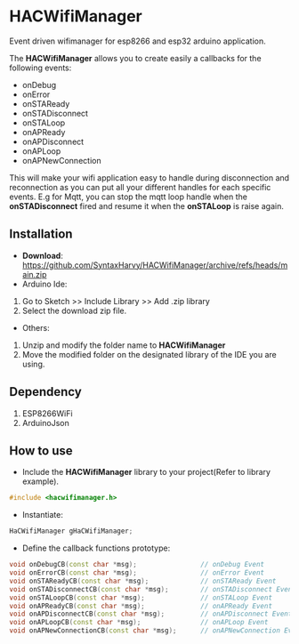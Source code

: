 # HACWifiManager
Event driven wifimanager for esp8266 and esp32 arduino application.

The **HACWifiManager** allows you to create easily a callbacks for the following events:
- onDebug
- onError
- onSTAReady
- onSTADisconnect
- onSTALoop
- onAPReady
- onAPDisconnect
- onAPLoop
- onAPNewConnection

This will make your wifi application easy to handle during disconnection and reconnection as you can put all your different handles for each specific events. E.g for Mqtt, you can stop the mqtt loop handle when the **onSTADisconnect** fired and resume it when the **onSTALoop** is raise again. 

## Installation
- **Download**: https://github.com/SyntaxHarvy/HACWifiManager/archive/refs/heads/main.zip
- Arduino Ide:
1. Go to Sketch >> Include Library >> Add .zip library
2. Select the download zip file.
- Others:
1. Unzip and modify the folder name to **HACWifiManager**
2. Move the modified folder on the designated library of the IDE you are using.

## Dependency
1. ESP8266WiFi
2. ArduinoJson

## How to use

- Include the **HACWifiManager** library to your project(Refer to library example).

```cpp
#include <hacwifimanager.h>
```

- Instantiate:

```cpp
HaCWifiManager gHaCWifiManager;
```

- Define the callback functions prototype:

```cpp
void onDebugCB(const char *msg);                // onDebug Event
void onErrorCB(const char *msg);                // onError Event
void onSTAReadyCB(const char *msg);             // onSTAReady Event
void onSTADisconnectCB(const char *msg);        // onSTADisconnect Event
void onSTALoopCB(const char *msg);              // onSTALoop Event
void onAPReadyCB(const char *msg);              // onAPReady Event
void onAPDisconnectCB(const char *msg);         // onAPDisconnect Event
void onAPLoopCB(const char *msg);               // onAPLoop Event
void onAPNewConnectionCB(const char *msg);      // onAPNewConnection Event
```

